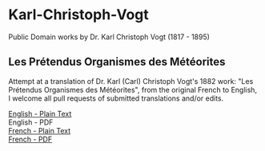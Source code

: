 # Karl-Christoph-Vogt

Public Domain works by Dr. Karl Christoph Vogt (1817 - 1895)

## Les Prétendus Organismes des Météorites

Attempt at a translation of Dr. Karl (Carl) Christoph Vogt's 1882 work: "Les Prétendus Organismes des Météorites", from the original French to English, I welcome all pull requests of submitted translations and/or edits.

[English - Plain Text](Les%20Prétendus%20Organismes%20des%20Météorites/full-text-english.md)  
English - PDF  
[French - Plain Text](Les%20Prétendus%20Organismes%20des%20Météorites/full-text-french.md)  
[French - PDF](https://solaranamnesis.b-cdn.net/KarlVogt/vogt_les_pretendus_french_PDFlaTex.pdf)  
